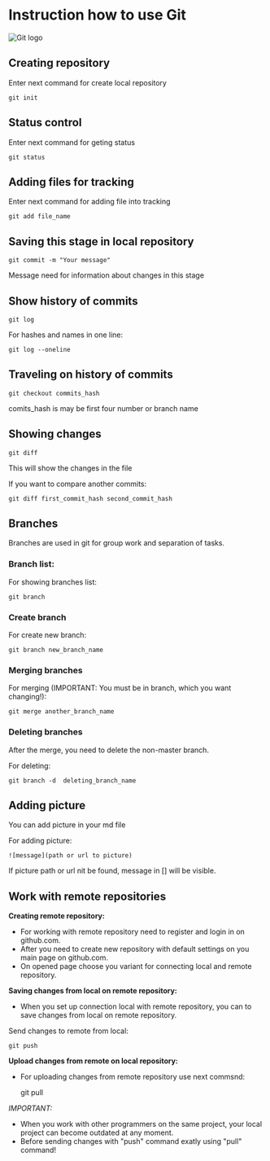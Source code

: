 # Instruction how to use Git

![Git logo](Git-Logo-2Color.png)

## Creating repository

Enter next command for create local repository

    git init

## Status control

Enter next command for geting status

    git status

## Adding files for tracking

Enter next command for adding file into tracking

    git add file_name

## Saving this stage in local repository

    git commit -m "Your message"

Message need for information about changes in this stage

## Show history of commits

    git log

For hashes and names in one line:

    git log --oneline

## Traveling on history of commits

    git checkout commits_hash

comits_hash is may be first four number or branch name

## Showing changes

    git diff

This will show the changes in the file

If you want to compare another commits:

    git diff first_commit_hash second_commit_hash
    

## Branches

Branches are used in git for group work and separation of tasks.

### Branch list:

For showing branches list:

    git branch

### Create branch

For create new branch:

    git branch new_branch_name

### Merging branches

For merging (IMPORTANT: You must be in branch, which you want changing!):

    git merge another_branch_name

### Deleting branches

After the merge, you need to delete the non-master branch.

For deleting:

    git branch -d  deleting_branch_name

## Adding picture

You can add picture in your md file

For adding picture:

    ![message](path or url to picture)
    
If picture path or url nit be found, message in [] will be visible.

## Work with remote repositories

**Creating remote repository:**
- For working with remote repository need to register and login in on github.com. 
- After you need to create new repository with default settings on you main page on github.com. 
- On opened page choose you variant for connecting local and remote repository.

**Saving changes from local on remote repository:**
- When you set up connection local with remote repository, you can to save changes from local on remote repository. 

Send changes to remote from local:

    git push

**Upload changes from remote on local repository:**

- For uploading changes from remote repository use next commsnd:

    git pull

*IMPORTANT:*

- When you work with other programmers on the same project, your local project can become outdated at any moment.
- Before sending changes with "push" command exatly using "pull" command!